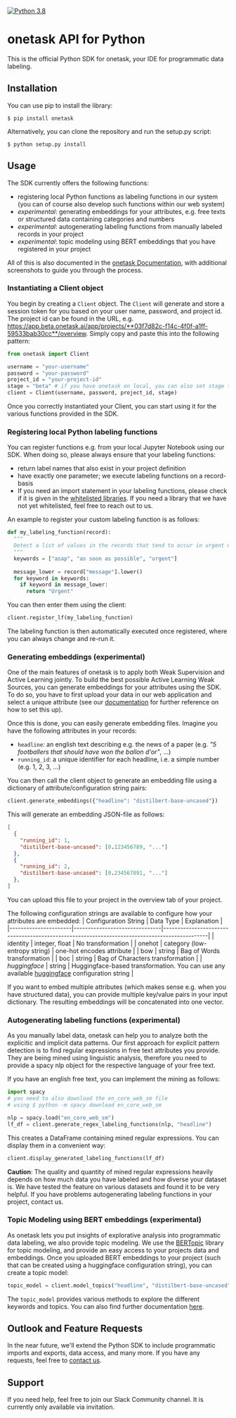 [![Python 3.8](https://img.shields.io/badge/python-3.8-blue.svg)](https://www.python.org/downloads/release/python-380/)

# onetask API for Python

This is the official Python SDK for onetask, your IDE for programmatic data labeling.

## Installation

You can use pip to install the library:

`$ pip install onetask`

Alternatively, you can clone the repository and run the setup.py script:

`$ python setup.py install`

## Usage

The SDK currently offers the following functions:
- registering local Python functions as labeling functions in our system (you can of course also develop such functions within our web system)
- _experimental_: generating embeddings for your attributes, e.g. free texts or structured data containing categories and numbers
- _experimental_: autogenerating labeling functions from manually labeled records in your project
- _experimental_: topic modeling using BERT embeddings that you have registered in your project

All of this is also documented in the [onetask Documentation](https://onetask.readme.io/reference/getting-started), with additional screenshots to guide you through the process.


### Instantiating a Client object

You begin by creating a `Client` object. The `Client` will generate and store a session token for you based on your user name, password, and project id. The project id can be found in the URL, e.g. https://app.beta.onetask.ai/app/projects/**03f7d82c-f14c-4f0f-a1ff-59533bab30cc**/overview. Simply copy and paste this into the following pattern:

```python
from onetask import Client

username = "your-username"
password = "your-password"
project_id = "your-project-id"
stage = "beta" # if you have onetask on local, you can also set stage to "local"
client = Client(username, password, project_id, stage)
```

Once you correctly instantiated your Client, you can start using it for the various functions provided in the SDK. 


### Registering local Python labeling functions

You can register functions e.g. from your local Jupyter Notebook using our SDK. When doing so, please always ensure that your labeling functions:
- return label names that also exist in your project definition
- have exactly one parameter; we execute labeling functions on a record-basis
- If you need an import statement in your labeling functions, please check if it is given in the [whitelisted libraries](https://onetask.readme.io/reference/whitelisted-libraries). If you need a library that we have not yet whitelisted, feel free to reach out to us.

An example to register your custom labeling function is as follows:
```python
def my_labeling_function(record):
  """
  Detect a list of values in the records that tend to occur in urgent messages.
  """
  keywords = ["asap", "as soon as possible", "urgent"]
  
  message_lower = record["message"].lower()
  for keyword in keywords:
    if keyword in message_lower:
      return "Urgent"
```

You can then enter them using the client:

```python
client.register_lf(my_labeling_function)
```

The labeling function is then automatically executed once registered, where you can always change and re-run it.

### Generating embeddings (experimental)

One of the main features of onetask is to apply both Weak Supervision and Active Learning jointly. To build the best possible Active Learning Weak Sources, you can generate embeddings for your attributes using the SDK. To do so, you have to first upload your data in our web application and select a unique attribute (see our [documentation](https://onetask.readme.io/reference/create-your-project) for further reference on how to set this up).

Once this is done, you can easily generate embedding files. Imagine you have the following attributes in your records:
- `headline`: an english text describing e.g. the news of a paper (e.g. _"5 footballers that should have won the ballon d'or"_, ...)
- `running_id`: a unique identifier for each headline, i.e. a simple number (e.g. 1, 2, 3, ...)

You can then call the client object to generate an embedding file using a dictionary of attribute/configuration string pairs:
```python
client.generate_embeddings({"headline": "distilbert-base-uncased"})
```

This will generate an embedding JSON-file as follows:

```json
[
  {
    "running_id": 1,
    "distilbert-base-uncased": [0.123456789, "..."]
  },
  {
    "running_id": 2,
    "distilbert-base-uncased": [0.234567891, "..."]
  },
]
```

You can upload this file to your project in the overview tab of your project.

The following configuration strings are available to configure how your attributes are embedded:
| Configuration String | Data Type                     | Explanation                                                                                  |
|----------------------|-------------------------------|----------------------------------------------------------------------------------------------|
| identity             | integer, float                | No transformation                                                                            |
| onehot               | category (low-entropy string) | one-hot encodes attribute                                                                    |
| bow                  | string                        | Bag of Words transformation                                                                  |
| boc                  | string                        | Bag of Characters transformation                                                             |
| _huggingface_        | string                        | Huggingface-based transformation. You can use any available [huggingface](https://huggingface.co/) configuration string |

If you want to embed multiple attributes (which makes sense e.g. when you have structured data), you can provide multiple key/value pairs in your input dictionary. The resulting embeddings will be concatenated into one vector.


### Autogenerating labeling functions (experimental)

As you manually label data, onetask can help you to analyze both the explicitic and implicit data patterns. Our first approach for explicit pattern detection is to find regular expressions in free text attributes you provide. They are being mined using linguistic analysis, therefore you need to provide a spacy nlp object for the respective language of your free text.

If you have an english free text, you can implement the mining as follows:
```python
import spacy 
# you need to also download the en_core_web_sm file 
# using $ python -m spacy download en_core_web_sm

nlp = spacy.load("en_core_web_sm")
lf_df = client.generate_regex_labeling_functions(nlp, "headline")
```

This creates a DataFrame containing mined regular expressions. You can display them in a convenient way:

```python
client.display_generated_labeling_functions(lf_df)
```

**Caution**: The quality and quantity of mined regular expressions heavily depends on how much data you have labeled and how diverse your dataset is. We have tested the feature on various datasets and found it to be very helpful. If you have problems autogenerating labeling functions in your project, contact us.


### Topic Modeling using BERT embeddings (experimental)

As onetask lets you put insights of explorative analysis into programmatic data labeling, we also provide topic modeling. We use the [BERTopic](https://github.com/MaartenGr/BERTopic) library for topic modeling, and provide an easy access to your projects data and embeddings. Once you uploaded BERT embeddings to your project (such that can be created using a huggingface configuration string), you can create a topic model:

```python
topic_model = client.model_topics("headline", "distilbert-base-uncased")
```

The `topic_model` provides various methods to explore the different keywords and topics. You can also find further documentation [here](https://maartengr.github.io/BERTopic/api/bertopic.html).

## Outlook and Feature Requests
In the near future, we'll extend the Python SDK to include programmatic imports and exports, data access, and many more. If you have any requests, feel free to [contact us](https://www.onetask.ai/contact-us).

## Support
If you need help, feel free to join our Slack Community channel. It is currently only available via invitation.
